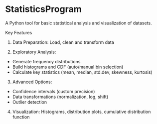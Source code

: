 # StatisticsProgram
A Python tool for basic statistical analysis and visualization of datasets.

Key Features
1. Data Preparation: Load, clean and transform data
   
3. Exploratory Analysis:
 - Generate frequency distributions
 - Build histograms and CDF (auto/manual bin selection)
 - Calculate key statistics (mean, median, std.dev, skewness, kurtosis)

3. Advanced Options:
 - Confidence intervals (custom precision)
 - Data transformations (normalization, log, shift)
 - Outlier detection

4. Visualization: Histograms, distribution plots, cumulative distribution function
